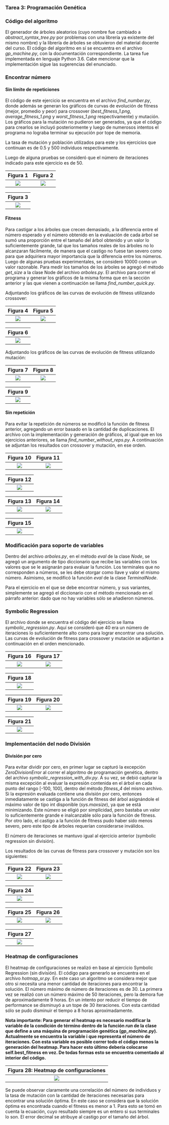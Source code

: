 ### Tarea 3: Programación Genética

### Código del algoritmo
El generador de árboles aleatorios (cuyo nombre fue cambiado a *abstract_syntax_tree.py* por problemas 
con una librería ya existente del mismo nombre) y la librería de árboles se obtuvieron del material 
docente del curso. El código del algoritmo en sí se encuentra en el archivo *gp_machine.py*, con la 
documentación correspondiente. La tarea fue implementada en lenguaje Python 3.6. Cabe mencionar que 
la implementación sigue las sugerencias del enunciado.

### Encontrar número

#### Sin límite de repeticiones
El código de este ejercicio se encuentra en el archivo *find_number.py*, donde además se generan los
gráficos de curvas de evolución de fitness (mejor, promedio y peor) para crossover 
(*best_fitness_1.png*, *average_fitness_1.png* y *worst_fitness_1.png* respectivamente) y mutación.
Los gráficos para la mutación no pudieron ser generados, ya que el código para crearlos se incluyó
posteriormente y luego de numerosos intentos el programa no lograba terminar su ejecución por tope
de memoria. 

La tasa de mutación y población utilizados para este y los ejercicios que continuan es de 0.5 y 
500 individuos respectivamente.

Luego de alguna pruebas se consideró que el número de iteraciones indicado para este ejercicio es de 50.

Figura 1                           |  Figura 2                      
:-------------------------:|:-------------------------:
![](best_fitness_1.png)  |  ![](worst_fitness_1.png)

Figura 3 |
:-------------------------:|
![](average_fitness_1.png) |

#### Fitness
Para castigar a los árboles que crecen demasiado, a la diferencia entre el número esperado y el número
obtenido en la evaluación de cada árbol se sumó una proporción entre el tamaño del árbol obtenido y 
un valor lo suficientemente grande, tal que los tamaños reales de los árboles no lo alcanzaran 
fácilmente, de manera que el castigo no fuese tan severo como para que adquiriera mayor importancia que
la diferencia entre los números. Luego de algunas pruebas experimentales, se consideró 10000 como un
valor razonable. Para medir los tamaños de los árboles se agregó el método *get_size* a la clase Node del 
archivo *arboles.py*. El archivo para correr el programa y generar los gráficos de la misma forma que en
la sección anterior y las que vienen a continuación se llama *find_number_quick.py*.

Adjuntando los gráficos de las curvas de evolución de fitness utilizando crossover:

Figura 4                           |  Figura 5                      
:-------------------------:|:-------------------------:
![](best_fitness_2.png)  |  ![](worst_fitness_2.png)

Figura 6 |
:-------------------------:|
![](average_fitness_2.png) |

Adjuntando los gráficos de las curvas de evolución de fitness utilizando mutación:

Figura 7                           |  Figura 8                      
:-------------------------:|:-------------------------:
![](best_fitness_2_mut.png)  |  ![](worst_fitness_2_mut.png)

Figura 9 |
:-------------------------:|
![](average_fitness_2_mut.png) |

#### Sin repetición
Para evitar la repetición de números se modificó la función de fitness anterior, agregando un error basado
en la cantidad de duplicaciones. El archivo con la implementación y generación de gráficos, al igual que en
los ejercicios anteriores, se llama *find_number_without_reps.py*. A continuación se adjuntan los
resultados con crossover y mutación, en ese orden.

Figura 10                           |  Figura 11                      
:-------------------------:|:-------------------------:
![](best_fitness_3.png)  |  ![](worst_fitness_3.png)

Figura 12 |
:-------------------------:|
![](average_fitness_3.png) |

Figura 13                           |  Figura 14                      
:-------------------------:|:-------------------------:
![](best_fitness_3_mut.png)  |  ![](worst_fitness_3_mut.png)

Figura 15 |
:-------------------------:|
![](average_fitness_3_mut.png) |

### Modificación para soporte de variables
Dentro del archivo *arboles.py*, en el método *eval* de la clase *Node*, se agregó un argumento de tipo 
diccionario que recibe las variables con los valores que se le asignarán para evaluar la función. Los 
terminales que no corresponden a números, se les debe otorgar como llave y valor el mismo número. 
Asimismo, se modificó la función *eval* de la clase *TerminalNode*.

Para el ejercicio en el que se debe encontrar número, y sus variantes, simplemente se agregó el 
diccionario con el método mencionado en el párrafo anterior: dado que no hay variables sólo se
añadieron números.

### Symbolic Regression
El archivo donde se encuentra el código del ejercicio se llama *symbolic_regression.py*. Aquí se
consideró que 40 era un número de iteraciones lo suficientemente alto como para lograr encontrar
una solución. Las curvas de evolución de fitness para crossover y mutación se adjuntan a continuación en
el orden mencionado.

Figura 16                           |  Figura 17                      
:-------------------------:|:-------------------------:
![](best_fitness_4.png)  |  ![](worst_fitness_4.png)

Figura 18 |
:-------------------------:|
![](average_fitness_4.png) |

Figura 19                           |  Figura 20                      
:-------------------------:|:-------------------------:
![](best_fitness_4_mut.png)  |  ![](worst_fitness_4_mut.png)

Figura 21 |
:-------------------------:|
![](average_fitness_4_mut.png) |

### Implementación del nodo División
#### División por cero
Para evitar dividir por cero, en primer lugar se capturó la excepción *ZeroDivisionError* al correr 
el algoritmo de programación genética, dentro del archivo *symbolic_regression_with_div.py*. A su vez,
se debió capturar la misma excepción al evaluar la expresión contenida en el árbol en cada punto del
rango [-100, 100], dentro del método *fitness_4* del mismo archivo. Si la expresión evaluada contiene
una división por cero, entonces inmediatamente se castiga a la función de fitness del árbol asignándole 
el máximo valor de tipo int disponible (*sys.maxsize*), ya que se está minimizando. Este número se eligió 
por simplicidad, pero bastaba un valor lo suficientemente grande e inalcanzable sólo para la función 
de fitness. Por otro lado, el castigo a la función de fitness pudo haber sido menos severo, pero este
tipo de árboles requerían considerarse inválidos.

El número de iteraciones se mantuvo igual al ejercicio anterior (symbolic regression sin división).

Los resultados de las curvas de fitness para crossover y mutación son los siguientes:

Figura 22                           |  Figura 23                      
:-------------------------:|:-------------------------:
![](best_fitness_5.png)  |  ![](worst_fitness_5.png)

Figura 24 |
:-------------------------:|
![](average_fitness_5.png) |

Figura 25                           |  Figura 26                      
:-------------------------:|:-------------------------:
![](best_fitness_5_mut.png)  |  ![](worst_fitness_5_mut.png)

Figura 27 |
:-------------------------:|
![](average_fitness_5_mut.png) |

### Heatmap de configuraciones

El heatmap de configuraciones se realizó en base al ejercicio Symbolic Regression (sin división).
El código para generarlo se encuentra en el archivo *hotmap_sr.py*.
En este caso un algoritmo se considera mejor que otro si necesita una menor cantidad de iteraciones
para encontrar la solución. El número máximo de número de iteraciones es de 30. La primera vez
se realizó con un número máximo de 50 iteraciones, pero la demora fue de aproximadamente 9 horas. En
un intento por reducir el tiempo de performance se disminuyó a un tope de 30 iteraciones. Con esta
cantidad sólo se pudo disminuir el tiempo a 8 horas aproximadamente.

**Nota importante: Para generar el heatmap es necesario modificar la variable de la condición de 
término dentro de la función *run* de la clase que define a una máquina de programación genética 
(*gp_machine.py*). Actualmente se encuentra la variable i que representa el número de iteraciones.
Con esta variable es posible correr todo el código menos la generación del heatmap. Para hacer esto
último debería colocarse self.best_fitness en vez. De todas formas esto se encuentra comentado
al interior del código.** 

Figura 28: Heatmap de configuraciones |
:-------------------------:|
![](hotmap.png) |

Se puede observar claramente una correlación del número de individuos y la tasa de mutación con
la cantidad de iteraciones necesarias para encontrar una solución óptima. En este caso se considera
que la solución óptima es encontrada cuando el fitness es menor a 1. Para esto se tomó en cuenta
la ecuación, cuyo resultado siempre es un entero si sus terminales lo son. El error decimal se 
atribuye al castigo por el tamaño del árbol.